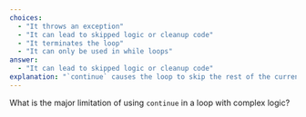 ```yaml
---
choices:
  - "It throws an exception"
  - "It can lead to skipped logic or cleanup code"
  - "It terminates the loop"
  - "It can only be used in while loops"
answer:
  - "It can lead to skipped logic or cleanup code"
explanation: "`continue` causes the loop to skip the rest of the current iteration, which may bypass essential logic such as updates, cleanups, or logging, making code harder to follow and maintain."
---
```


What is the major limitation of using `continue` in a loop with complex logic?
